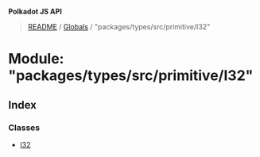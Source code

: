 **Polkadot JS API**

> [README](../README.md) / [Globals](../globals.md) / "packages/types/src/primitive/I32"

# Module: "packages/types/src/primitive/I32"

## Index

### Classes

* [I32](../classes/_packages_types_src_primitive_i32_.i32.md)
